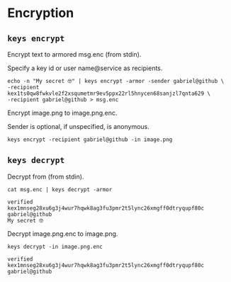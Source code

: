 # Encryption

## `keys encrypt`

Encrypt text to armored msg.enc (from stdin).

Specify a key id or user name@service as recipients.

```shell
echo -n "My secret 🤓" | keys encrypt -armor -sender gabriel@github \
-recipient kex1ts0qw8fwkvle2f2xsqumetmr9ev5ppx22rl5hnycen68sanjzl7qnta629 \
-recipient gabriel@github > msg.enc
```

Encrypt image.png to image.png.enc.

Sender is optional, if unspecified, is anonymous.

```shell
keys encrypt -recipient gabriel@github -in image.png
```

## `keys decrypt`

Decrypt from (from stdin).

```shell
cat msg.enc | keys decrypt -armor

verified kex1mnseg28xu6g3j4wur7hqwk8ag3fu3pmr2t5lync26xmgff0dtryqupf80c gabriel@github
My secret 🤓
```

Decrypt image.png.enc to image.png.

```shell
keys decrypt -in image.png.enc

verified kex1mnseg28xu6g3j4wur7hqwk8ag3fu3pmr2t5lync26xmgff0dtryqupf80c gabriel@github
```
